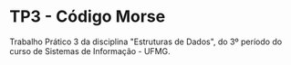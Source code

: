 # TP3 - Código Morse
Trabalho Prático 3 da disciplina "Estruturas de Dados", do 3º período do curso de Sistemas de Informação - UFMG.
